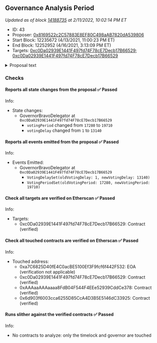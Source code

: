 ## Governance Analysis Period

_Updated as of block [14188735](https://etherscan.io/block/14188735) at 2/11/2022, 10:02:14 PM ET_

- ID: 43
- Proposer: [0x8169522c2C57883E8EF80C498aAB7820dA539806](https://etherscan.io/address/0x8169522c2C57883E8EF80C498aAB7820dA539806)
- Start Block: 12235672 (4/13/2021, 11:00:23 PM ET)
- End Block: 12252952 (4/16/2021, 3:13:09 PM ET)
- Targets: [0xc0Da02939E1441F497fd74F78cE7Decb17B66529](https://etherscan.io/address/0xc0Da02939E1441F497fd74F78cE7Decb17B66529#code); [0xc0Da02939E1441F497fd74F78cE7Decb17B66529](https://etherscan.io/address/0xc0Da02939E1441F497fd74F78cE7Decb17B66529#code)

<details>
  <summary>Proposal text</summary>

> # Governance Analysis Period
> Following the upgrade to the [Governor Bravo](https://compound.finance/governance/proposals/42), it's now possible to update the parameters of the Governance system.
> 
> Over the past year, a recurring request has been a [formal analysis period](https://www.comp.xyz/t/formal-analysis-period-for-larger-proposals/70) before proposals enter the voting state. This would allow the community and developers additional time to audit new contracts and proposals for errors, and users the opportunity to move COMP or delegations prior to a vote commencing.
> 
> This proposal updates the proposal [voting delay](https://compound.finance/docs/governance#voting-delay) from 1 block to 13140 blocks (2 days), and the voting period from 17280 blocks (2.63 days) to 19710 blocks (3 days). These parameter changes will improve the community’s ability to prepare for votes and increase the security of the protocol.
</details>

### Checks
#### Reports all state changes from the proposal ✅ Passed
  




Info:
- State changes:
    - GovernorBravoDelegator at `0xc0Da02939E1441F497fd74F78cE7Decb17B66529`
        - `votingPeriod` changed from `17280` to `19710`
        - `votingDelay` changed from `1` to `13140`

#### Reports all events emitted from the proposal ✅ Passed
  




Info:
- Events Emitted:
    - GovernorBravoDelegator at `0xc0Da02939E1441F497fd74F78cE7Decb17B66529`
        - `VotingDelaySet(oldVotingDelay: 1, newVotingDelay: 13140)`
        - `VotingPeriodSet(oldVotingPeriod: 17280, newVotingPeriod: 19710)`

#### Check all targets are verified on Etherscan ✅ Passed
  




Info:
- Targets:
    - 0xc0Da02939E1441F497fd74F78cE7Decb17B66529: Contract (verified)

#### Check all touched contracts are verified on Etherscan ✅ Passed
  




Info:
- Touched address:
    - 0xa7C6825D40fE4C0acBE5100Ef3F9fcf6f442F532: EOA (verification not applicable)
    - 0xc0Da02939E1441F497fd74F78cE7Decb17B66529: Contract (verified)
    - 0xAAAaaAAAaaaa8FdB04F544F4EEe52939CddCe378: Contract (verified)
    - 0x6d903f6003cca6255D85CcA4D3B5E5146dC33925: Contract (verified)

#### Runs slither against the verified contracts ✅ Passed
  




Info:
- No contracts to analyze: only the timelock and governor are touched

